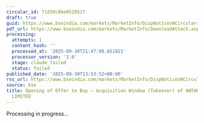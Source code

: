 ```yaml
---
circular_id: 71d39c8be0519517
draft: true
guid: https://www.bseindia.com/markets/MarketInfo/DispNoticesNCirculars.aspx?Noticeid={E908EE62-53E4-4013-B713-E056273E7E4B}&noticeno=20250930-69&dt=09/30/2025&icount=69&totcount=114&flag=0
pdf_url: https://www.bseindia.com/markets/MarketInfo/DownloadAttach.aspx?id=20250930-69&attachedId=0609dee0-d418-4023-82b4-16a249e85a7d
processing:
  attempts: 1
  content_hash: ''
  processed_at: '2025-09-30T21:47:09.651821'
  processor_version: '2.0'
  stage: claude_failed
  status: failed
published_date: '2025-09-30T13:53:52+00:00'
rss_url: https://www.bseindia.com/markets/MarketInfo/DispNoticesNCirculars.aspx?Noticeid={E908EE62-53E4-4013-B713-E056273E7E4B}&noticeno=20250930-69&dt=09/30/2025&icount=69&totcount=114&flag=0
source: bse
title: Opening of Offer to Buy – Acquisition Window (Takeover) of ANTARIKSH INDUSTRIES
  LIMITED
---
```


Processing in progress...
